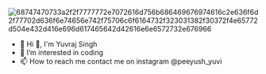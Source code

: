 ![68747470733a2f2f7777772e7072616d756b686469676974616c2e636f6d2f77702d636f6e74656e742f75706c6f6164732f323031382f30372f4e65772d504e432d416e696d617465642d42616e6e6572732e676966](https://github.com/yuvrajsingh8887/yuvrajsingh8887/assets/101232981/f1016d1f-9644-4ca3-8af5-50f3e6b3a2b6)

- 👋 Hi 👋, I'm Yuvraj Singh
- 👀 I’m interested in coding
- 📫 How to reach me contact me on instagram @peeyush_yuvi

<!---
yuvrajsingh8887/yuvrajsingh8887 is a ✨ special ✨ repository because its `README.md` (this file) appears on your GitHub profile.
You can click the Preview link to take a look at your changes.
--->
